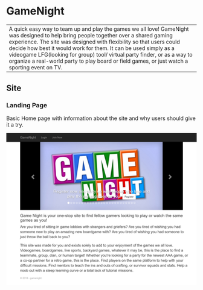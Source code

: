 # GameNight
<table>
<tr>
<td>
    A quick easy way to team up and play the games we all love!  GameNight was designed to help bring people together over a shared gaming experience.  The site was designed with flexibility so that users could decide how best it would work for them.  It can be used simply as a videogame LFG(looking for group) tool/ virtual party finder, or as a way to organize a real-world party to play board or field games, or just watch a sporting event on TV.
    </td>
    </tr>
    </table>
    

## Site

### Landing Page
Basic Home page with information about the site and why users should give it a try.

<p align="center">
    <img src="https://github.com/RobbCrouse/GameNight/blob/master/demoImages/landingPage.png">
</p>

